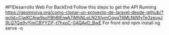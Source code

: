 #P1Desarrollo Web
For BackEnd Follow this steps to get the API Running
https://geoinnova.org/como-clonar-un-proyecto-de-laravel-desde-github/?gclid=CjwKCAjw9suYBhBIEiwA7iMhNLoLN2XIymCgyqT6MLNiNfyTe3zeuyJ9LQ7Qq9vYimCBYYZjF-t7hxoC-04QAvD_BwE
For front end 
npm install 
ng serve -o
